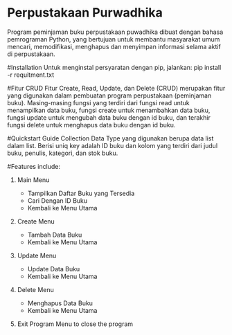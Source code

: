 # Perpustakaan Purwadhika

Program peminjaman buku perpustakaan puwadhika dibuat dengan bahasa pemrograman Python, yang bertujuan untuk membantu masyarakat umum mencari, memodifikasi, menghapus dan menyimpan informasi selama aktif di perpustakaan.

#Installation
Untuk menginstal persyaratan dengan pip, jalankan:
pip install -r requitment.txt

#Fitur CRUD
Fitur Create, Read, Update, dan Delete (CRUD) merupakan fitur yang digunakan dalam pembuatan program perpustakaan (peminjaman buku). Masing-masing fungsi yang terdiri dari fungsi read untuk menampilkan data buku, fungsi create untuk menambahkan data buku, fungsi update untuk mengubah data buku dengan id buku, dan terakhir fungsi delete untuk menghapus data buku dengan id buku.

#Quickstart Guide
Collection Data Type yang digunakan berupa data list dalam list. Berisi uniq key adalah ID buku dan kolom yang terdiri dari judul buku, penulis, kategori, dan stok buku.

#Features include:
1. Main Menu
    - Tampilkan Daftar Buku yang Tersedia
    - Cari Dengan ID Buku
    - Kembali ke Menu Utama
    
2. Create Menu
    - Tambah Data Buku
    - Kembali ke Menu Utama
    
3. Update Menu
    - Update Data Buku
    - Kembali ke Menu Utama
    
4. Delete Menu
    - Menghapus Data Buku
    - Kembali ke Menu Utama
    
5. Exit Program
    Menu to close the program

